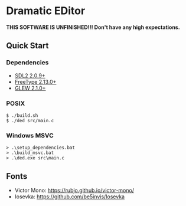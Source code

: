 # Dramatic EDitor

**THIS SOFTWARE IS UNFINISHED!!! Don't have any high expectations.**

## Quick Start

### Dependencies

- [SDL2 2.0.9+](https://www.libsdl.org/)
- [FreeType 2.13.0+](https://freetype.org/)
- [GLEW 2.1.0+](https://glew.sourceforge.net/)

### POSIX

```console
$ ./build.sh
$ ./ded src/main.c
```

### Windows MSVC

```console
> .\setup_dependencies.bat
> .\build_msvc.bat
> .\ded.exe src\main.c
```

## Fonts

- Victor Mono: https://rubjo.github.io/victor-mono/
- Iosevka: https://github.com/be5invis/Iosevka
